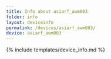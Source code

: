 ```yaml
---
title: Info about asiarf_awm003
folder: info
layout: deviceinfo
permalink: /devices/asiarf_awm003/
device: asiarf_awm003
---
```

{% include templates/device_info.md %}

